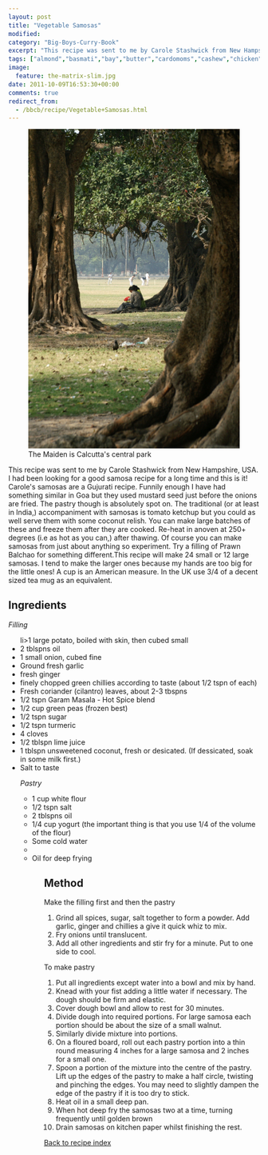```yaml
---
layout: post
title: "Vegetable Samosas"
modified:
category: "Big-Boys-Curry-Book"
excerpt: "This recipe was sent to me by Carole Stashwick from New Hampshire, USA. I had"
tags: ["almond","basmati","bay","butter","cardomoms","cashew","chicken","cinnamon","cloves","cumin","ghee","lamb","mace","nuts","pepper","rice","saffron","turmeric"]
image:
  feature: the-matrix-slim.jpg
date: 2011-10-09T16:53:30+00:00
comments: true
redirect_from: 
  - /bbcb/recipe/Vegetable+Samosas.html
---
```


<figure>
	<a href="/images/bbcb/pict1445.jpg" alt="Maiden, Calcutta, India" title="Maiden, Calcutta, India &#169; Ashley Kitson 12/09/2011"><img src="/images/bbcb/pict1445.jpg"/></a>
	<figcaption>The Maiden is Calcutta's central park</figcaption>
</figure>

This recipe was sent to me by Carole Stashwick from New Hampshire, USA. I had been looking for a good samosa recipe for a long time and this is it! Carole's samosas are a Gujurati recipe. Funnily enough I have had something similar in Goa but they used mustard seed just before the onions are fried. The pastry though is absolutely spot on. The traditional (or at least in India,) accompaniment with samosas is tomato ketchup but you could as well serve them with some coconut relish. You can make large batches of these and freeze them after they are cooked. Re-heat in anoven at 250+ degrees (i.e as hot as you can,) after thawing. Of course you can make samosas from just about anything so experiment. Try a filling of Prawn Balchao for something different.This recipe will make 24 small or 12 large samosas. I tend to make the larger ones because my hands are too big for the little ones! A cup is an American measure. In the UK use 3/4 of a decent sized tea mug as an equivalent.
        
## Ingredients
        
<p><em>Filling</em></p><ul>li>1 large potato, boiled with skin, then cubed small</li><li>2 tblspns oil</li><li>1 small onion, cubed fine</li><li>Ground fresh garlic</li><li>fresh ginger</li><li>finely chopped green chillies according to taste (about 1/2 tspn of  each)</li><li>Fresh coriander (cilantro) leaves, about 2-3 tbspns</li><li>1/2 tspn Garam Masala - Hot Spice blend</li><li>1/2 cup green peas (frozen best)</li><li>1/2 tspn sugar </li><li>1/2 tspn turmeric</li><li>4 cloves</li><li>1/2 tblspn lime juice </li><li>1 tblspn unsweetened coconut, fresh or desicated. (If  dessicated, soak in some milk first.)</li><li>Salt to taste</li</ul><p><em>Pastry</em></p><ul><li>1 cup white flour</li><li>1/2 tspn salt</li><li>2 tblspns oil</li><li>1/4 cup yogurt (the important thing is that you use 1/4 of the volume of the flour)</li><li>Some cold water</li><li></li><li>Oil for deep frying</li><ul>
        
## Method

<p>Make the filling first and then the pastry</p>  <ol><li>Grind all spices, sugar, salt together to form a powder. Add garlic,  ginger and chillies a give it quick whiz to mix.</li><li>Fry onions until translucent.</li><li>Add all other ingredients and stir fry for a minute. Put to one side to cool.</li></ol> <p>To make pastry</p><ol><li>Put all ingredients except water into a bowl and mix by  hand. </li><li>Knead with your fist adding a little water if necessary. The dough should be firm and  elastic.</li><li>Cover dough bowl and allow to rest for 30 minutes.</li><li>Divide dough into required portions. For large samosa each portion  should be about the size of a small walnut.</li><li>Similarly divide mixture into portions.</li><li>On a floured board, roll out each pastry portion into a thin round measuring 4 inches  for a large samosa and 2 inches for a small one.</li><li>Spoon a portion of the mixture into the centre of the pastry. Lift up the edges of the  pastry to make a half circle, twisting and pinching the edges. You may need to slightly  dampen the edge of the pastry if it is too dry to stick.</li><li>Heat oil in a small deep pan. </li><li>When hot deep fry the samosas two at a time, turning frequently until golden brown</li><li>Drain samosas on kitchen paper whilst finishing the rest.</li></ol>   

<a href="/bbcb">Back to recipe index</a>      